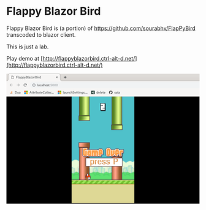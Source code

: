 # Flappy Blazor Bird

Flappy Blazor Bird is (a portion) of https://github.com/sourabhv/FlapPyBird transcoded to blazor client.

This is just a lab.

Play demo at [http://flappyblazorbird.ctrl-alt-d.net/](http://flappyblazorbird.ctrl-alt-d.net/)

![screenshot](./screenshots/gameover.png)


